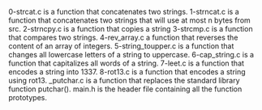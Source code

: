 0-strcat.c is a function that concatenates two strings.
1-strncat.c is a function that concatenates two strings that will use at most n bytes from src.
2-strncpy.c is a function that copies a string
3-strcmp.c is a function that compares two strings.
4-rev_array.c a function that reverses the content of an array of integers.
5-string_toupper.c is a function that changes all lowercase letters of a string to uppercase.
6-cap_string.c is a function that capitalizes all words of a string.
7-leet.c is a function that encodes a string into 1337.
8-rot13.c is a function that encodes a string using rot13.
 _putchar.c is a function that replaces the standard library function putchar().
main.h is the header file containing all the function prototypes.
